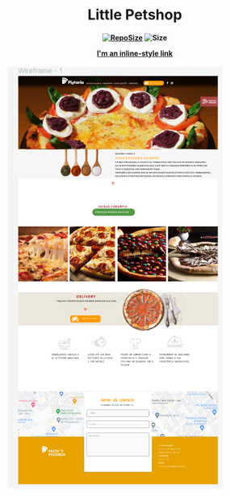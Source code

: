 [repoSizeImage]: https://img.shields.io/github/repo-size/ProfCastello/PetShop?style=plastic
[pizzaImage]: images/pizza.png

<h1 align="center">Little Petshop</h1>

<h4 align="center">

[![RepoSize][repoSizeImage]](https://google.com) ![Size][repoSizeImage]

[I'm an inline-style link](https://www.google.com)

</h4>

![Pizza][pizzaImage]